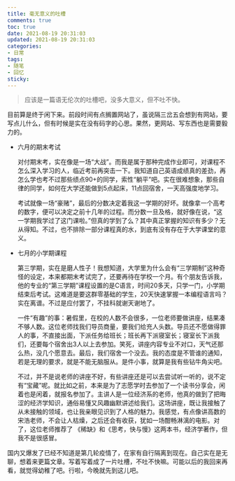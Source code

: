 ```yaml
---
title: 毫无意义的吐槽
comments: true
toc: true
date: 2021-08-19 20:31:03
updated: 2021-08-19 20:31:03
categories:
- 日常
tags:
- 随笔
- 回忆
sticky:
---
```


>应该是一篇语无伦次的吐槽吧，没多大意义，但不吐不快。

目前算是终于闲下来。前段时间有点搁置网站了，虽说隔三岔五会想到有网站，要写点儿什么，但有时候是实在没有码字的心思。果然，更网站、写东西也是需要毅力的。

<!-- more -->

- 六月的期末考试

  对付期末考，实在像是一场“大战”。而我是属于那种完成作业即可，对课程不怎么深入学习的人，临近考前再突击一下。我知道自己英语成绩真的差劲，再怎么学也考不过那些绩点90+的同学，索性“躺平”吧。实在很难想象，那些自律的同学，如何在大学还能做到5点起床，11点回宿舍，一天高强度地学习。

  考试就像一场“豪赌”，最后的分数决定着我这一学期的好坏。就像拿一个高考的数字，便可以决定之前十几年的过程。而分数一旦及格，就好像在说，“这一学期我学过了这门课啦。”但真的学到了么？其中真正掌握的知识有多少？无从得知。不过，也不排除一部分课程真的水，到底有没有存在于大学课堂的意义。

- 七月的小学期课程

  第三学期，实在是磨人性子！我想知道，大学里为什么会有“三学期制”这种奇怪的设定，本来都期末考试完了，还要再待在学校一个月。有个朋友告诉我，他的专业的“第三学期”课程设置的是C语言，时间20多天，只学一门，小学期结束后考试。这难道是要这群零基础的学生，20天快速掌握一本编程语言吗？实在离谱。不过是应付罢了，不挂科就谢天谢地了。

  一件“有趣”的事：暑假里，在校的人数不会很多，一位老师要做讲座，结果凑不够人数。这位老师找我们导员商量，要我们给充人头数。导员还不愿做得罪人的事，不直接出面，下派任务给班长；班长再下派寝室长；寝室长下派我们，还要每个宿舍出3人以上去参加。笑死，讲座内容专业不对口，天气还那么热，没几个愿意去。最后，我们宿舍一个没去。我的态度是不管谁的通知，若是无理的要求，就是不能无脑服从。是件小事，就算是我有些钻牛角尖吧。

  不过，并不是说老师的讲座不好，有些讲座还是可以去尝试听一听的，说不定有“宝藏”呢。就比如之前，本来是为了志愿学时去参加了一个读书分享会，闲着也是闲着，就报名参加了。主讲人是一位经济系的老师，他真的做到了把晦涩的经济学知识，通俗易懂又风趣幽默讲述给我们。这场讲座，既让我接触了从未接触的领域，也让我亲眼见识到了人格的魅力。我感觉，有点像讲高数的宋浩老师，不会让人枯燥，之后还会有收获，犹如一场酣畅淋漓的电影。对了，这位老师推荐了 《稀缺》和《思考，快与慢》这两本书，经济学著作，但我不是很感冒。

国内又爆发了已经不知道是第几轮疫情了，在家有自行隔离到现在。自己实在是无聊，想着来更篇文章。写着写着成了一片吐槽，不吐不快嘛。可能以后的我回来再看，就觉得幼稚了吧。行啦，今晚就先到这儿吧。